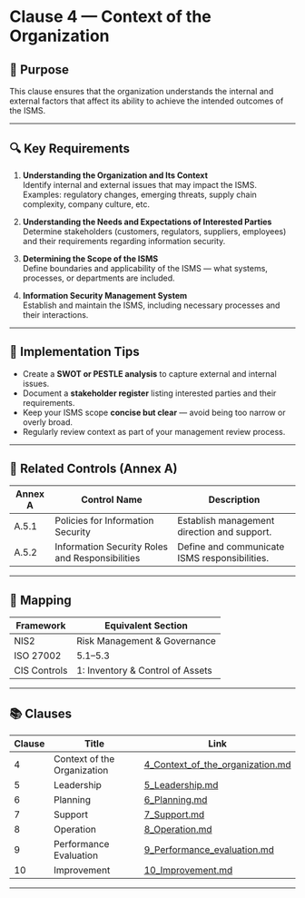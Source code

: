 # Clause 4 — Context of the Organization

## 🎯 Purpose
This clause ensures that the organization understands the internal and external factors that affect its ability to achieve the intended outcomes of the ISMS.

---

## 🔍 Key Requirements

1. **Understanding the Organization and Its Context**  
   Identify internal and external issues that may impact the ISMS.  
   Examples: regulatory changes, emerging threats, supply chain complexity, company culture, etc.

2. **Understanding the Needs and Expectations of Interested Parties**  
   Determine stakeholders (customers, regulators, suppliers, employees) and their requirements regarding information security.

3. **Determining the Scope of the ISMS**  
   Define boundaries and applicability of the ISMS — what systems, processes, or departments are included.

4. **Information Security Management System**  
   Establish and maintain the ISMS, including necessary processes and their interactions.

---

## 🧠 Implementation Tips

- Create a **SWOT or PESTLE analysis** to capture external and internal issues.
- Document a **stakeholder register** listing interested parties and their requirements.
- Keep your ISMS scope **concise but clear** — avoid being too narrow or overly broad.
- Regularly review context as part of your management review process.

---

## 🔗 Related Controls (Annex A)

| Annex A | Control Name | Description |
|----------|---------------|-------------|
| A.5.1 | Policies for Information Security | Establish management direction and support. |
| A.5.2 | Information Security Roles and Responsibilities | Define and communicate ISMS responsibilities. |

---

## 🧩 Mapping

| Framework | Equivalent Section |
|------------|--------------------|
| NIS2 | Risk Management & Governance |
| ISO 27002 | 5.1–5.3 |
| CIS Controls | 1: Inventory & Control of Assets |

---

## 📚 Clauses

| Clause | Title | Link |
|--------|-------|------|
| 4 | Context of the Organization | [4_Context_of_the_organization.md](./04_Context_of_the_organization.md) |
| 5 | Leadership | [5_Leadership.md](./05_Leadership.md) |
| 6 | Planning | [6_Planning.md](./06_Planning.md) |
| 7 | Support | [7_Support.md](./07_Support.md) |
| 8 | Operation | [8_Operation.md](./08_Operation.md) |
| 9 | Performance Evaluation | [9_Performance_evaluation.md](./09_Performance_evaluation.md) |
| 10 | Improvement | [10_Improvement.md](./10_Improvement.md) |

---
